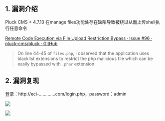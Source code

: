 ## 1. 漏洞介绍

Pluck CMS < 4.7.13 在manage files功能处存在缺陷导致被绕过从而上传shell执行任意命令

[Remote Code Execution via File Upload Restriction Bypass · Issue #96 · pluck-cms/pluck · GitHub](https://github.com/pluck-cms/pluck/issues/96)

> On line 44-45 of `files.php`, I observed that the application uses blacklist extensions to restrict the php malicious file which can be easily bypassed with `.phar` extension.

## 2. 漏洞复现

登录：http://eci-………….com/login.php，password：admin

![](https://fastly.jsdelivr.net/gh/z9m8r8/PicGo-Notes-Pu/202312291635230.png)

![](https://fastly.jsdelivr.net/gh/z9m8r8/PicGo-Notes-Pu/202312291636384.png)
